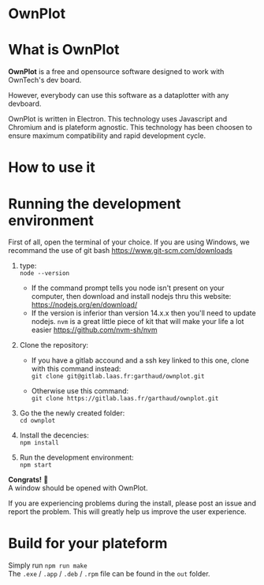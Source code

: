 OwnPlot
=======

What is OwnPlot
===============

**OwnPlot** is a free and opensource software designed to work with OwnTech's dev board.

However, everybody can use this software as a dataplotter with any devboard.

OwnPlot is written in Electron. This technology uses Javascript and Chromium and is plateform agnostic.
This technology has been choosen to ensure maximum compatibility and rapid development cycle.

How to use it
=============



Running the development environment
===================================

First of all, open the terminal of your choice.
If you are using Windows, we recommand the use of git bash https://www.git-scm.com/downloads

1. type: \
    `node --version`
    * If the command prompt tells you node isn't present on your computer, then download and install nodejs thru this website:
        https://nodejs.org/en/download/
    * If the version is inferior than version 14.x.x then you'll need to update nodejs. `nvm` is a great little piece of kit that will make your life a lot easier   https://github.com/nvm-sh/nvm
2. Clone the repository:
    * If you have a gitlab accound and a ssh key linked to this one, clone with this command instead: \
    `git clone git@gitlab.laas.fr:garthaud/ownplot.git`

    * Otherwise use this command: \
    `git clone https://gitlab.laas.fr/garthaud/ownplot.git`

3. Go the the newly created folder: \
`cd ownplot`

4. Install the decencies: \
`npm install`

5. Run the development environment: \
`npm start`

**Congrats!** 🥳 \
A window should be opened with OwnPlot.

If you are experiencing problems during the install, please post an issue and report the problem. This will greatly help us improve the user experience.

Build for your plateform
========================

Simply run `npm run make` \
The `.exe` / `.app` / `.deb` / `.rpm` file can be found in the `out` folder.
